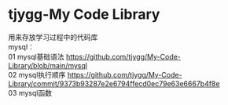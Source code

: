 # tjygg-My Code Library
用来存放学习过程中的代码库  
mysql：  
01 mysql基础语法 https://github.com/tjygg/My-Code-Library/blob/main/mysql  
02 mysql执行顺序 https://github.com/tjygg/My-Code-Library/commit/9373b93287e2e6794ffecd0ec79e63e6667b4f8e  
03 mysql函数

